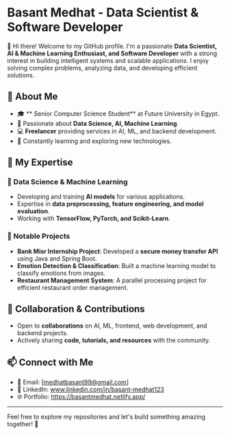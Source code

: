 # Basant Medhat - Data Scientist & Software Developer

👋 Hi there! Welcome to my GitHub profile. I'm a passionate **Data Scientist, AI & Machine Learning Enthusiast, and Software Developer** with a strong interest in building intelligent systems and scalable applications. I enjoy solving complex problems, analyzing data, and developing efficient solutions.

## 📌 About Me
- 🎓 ** Senior Computer Science Student** at Future University in Egypt.
- 🎯 Passionate about **Data Science, AI, Machine Learning**.
- 💻 **Freelancer** providing services in AI, ML, and backend development.
- 🌱 Constantly learning and exploring new technologies.

## 🚀 My Expertise

### 🔹 Data Science & Machine Learning
- Developing and training **AI models** for various applications.
- Expertise in **data preprocessing, feature engineering, and model evaluation**.
- Working with **TensorFlow, PyTorch, and Scikit-Learn**.

### 🔹 Notable Projects
- **Bank Misr Internship Project**: Developed a **secure money transfer API** using Java and Spring Boot.
- **Emotion Detection & Classification**: Built a machine learning model to classify emotions from images.
- **Restaurant Management System**: A parallel processing project for efficient restaurant order management.

## 🌟 Collaboration & Contributions
- Open to **collaborations** on AI, ML, frontend, web development, and backend projects.
- Actively sharing **code, tutorials, and resources** with the community.

## 📫 Connect with Me
- 📧 Email: [medhatbasant99@gmail.com]
- 🔗 LinkedIn: www.linkedin.com/in/basant-medhat123
- 🌐 Portfolio: https://basantmedhat.netlify.app/

---
Feel free to explore my repositories and let's build something amazing together! 🚀
